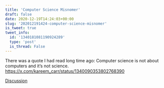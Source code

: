 ```yaml
---
title: 'Computer Science Misnomer'
draft: false
date: 2020-12-19T14:24:03+00:00
slug: '202012191424-computer-science-misnomer'
is_tweet: true
tweet_info:
  id: '1340181081190924289'
  type: 'post'
  is_thread: False
---
```




There was a quote I had read long time ago: Computer science is not about computers and it’s not science. <https://x.com/kareem_carr/status/1340090353802768390>

[Discussion](https://x.com/sytelus/status/1340181081190924289)
